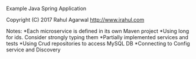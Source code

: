 Example Java Spring Application

Copyright (C) 2017 Rahul Agarwal
http://www.irahul.com

Notes:
*Each microservice is defined in its own Maven project
*Using long for ids. Consider strongly typing them
*Partially implemented services and tests
*Using Crud repositories to access MySQL DB
*Connecting to Config service and Discovery
